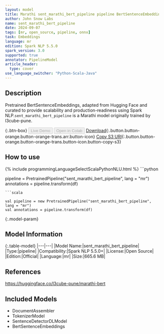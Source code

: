 ```yaml
---
layout: model
title: Marathi sent_marathi_bert_pipeline pipeline BertSentenceEmbeddings from l3cube-pune
author: John Snow Labs
name: sent_marathi_bert_pipeline
date: 2024-09-07
tags: [mr, open_source, pipeline, onnx]
task: Embeddings
language: mr
edition: Spark NLP 5.5.0
spark_version: 3.0
supported: true
annotator: PipelineModel
article_header:
  type: cover
use_language_switcher: "Python-Scala-Java"
---
```


## Description

Pretrained BertSentenceEmbeddings, adapted from Hugging Face and curated to provide scalability and production-readiness using Spark NLP.`sent_marathi_bert_pipeline` is a Marathi model originally trained by l3cube-pune.

{:.btn-box}
<button class="button button-orange" disabled>Live Demo</button>
<button class="button button-orange" disabled>Open in Colab</button>
[Download](https://s3.amazonaws.com/auxdata.johnsnowlabs.com/public/models/sent_marathi_bert_pipeline_mr_5.5.0_3.0_1725700274404.zip){:.button.button-orange.button-orange-trans.arr.button-icon}
[Copy S3 URI](s3://auxdata.johnsnowlabs.com/public/models/sent_marathi_bert_pipeline_mr_5.5.0_3.0_1725700274404.zip){:.button.button-orange.button-orange-trans.button-icon.button-copy-s3}

## How to use



<div class="tabs-box" markdown="1">
{% include programmingLanguageSelectScalaPythonNLU.html %}
```python

pipeline = PretrainedPipeline("sent_marathi_bert_pipeline", lang = "mr")
annotations =  pipeline.transform(df)   

```
```scala

val pipeline = new PretrainedPipeline("sent_marathi_bert_pipeline", lang = "mr")
val annotations = pipeline.transform(df)

```
</div>

{:.model-param}
## Model Information

{:.table-model}
|---|---|
|Model Name:|sent_marathi_bert_pipeline|
|Type:|pipeline|
|Compatibility:|Spark NLP 5.5.0+|
|License:|Open Source|
|Edition:|Official|
|Language:|mr|
|Size:|665.6 MB|

## References

https://huggingface.co/l3cube-pune/marathi-bert

## Included Models

- DocumentAssembler
- TokenizerModel
- SentenceDetectorDLModel
- BertSentenceEmbeddings